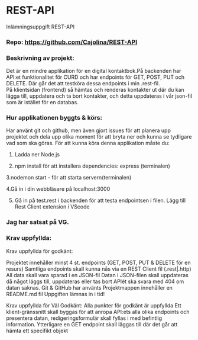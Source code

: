 # REST-API

Inlämningsuppgift REST-API

### Repo: https://github.com/Cajolina/REST-API

### Beskrivning av projekt:

Det är en mindre applikation för en digital kontaktbok.På backenden har API:et funktionalitet för CURD och har endpoints för GET, POST, PUT och DELETE. Där går det att testköra dessa endpoints i min .rest-fil.  
På klientsidan (frontend) så hämtas och renderas kontakter ut där du kan lägga till, uppdatera och ta bort kontakter, och detta uppdateras i vår json-fil som är istället för en databas.

### Hur applikationen byggts & körs:

Har använt git och github, men även gjort issues för att planera upp projektet och dela upp olika moment för att bryta ner och kunna se tydligare vad som ska göras.
För att kunna köra denna applikation måste du:

1. Ladda ner Node.js

2. npm install för att installera dependencies:
   express (terminalen)

3.nodemon start - för att starta servern(terminalen)

4.Gå in i din webbläsare på localhost:3000

5. Gå in på test.rest i backenden för att testa endpointsen i filen.
   Lägg till Rest Client extension i VScode

### Jag har satsat på VG.

### Krav uppfyllda:

Krav uppfyllda för godkänt:

Projektet innehåller minst 4 st. endpoints (GET, POST, PUT & DELETE för en resurs)
Samtliga endpoints skall kunna nås via en REST Client fil (.rest|.http)
All data skall vara sparad i en JSON-fil
Datan i JSON-filen skall uppdateras då något läggs till, uppdateras eller tas bort
APIét ska svara med 404 om datan saknas.
Git & GitHub har använts
Projektmappen innehåller en README.md fil
Uppgiften lämnas in i tid!

Krav uppfyllda för Väl Godkänt:
Alla punkter för godkänt är uppfyllda
Ett klient-gränssnitt skall byggas för att anropa API:ets alla olika endpoints och presentera datan, redigeringsformulär skall fyllas i med befintlig information.
Ytterligare en GET endpoint skall läggas till där det går att hämta ett specifikt objekt
